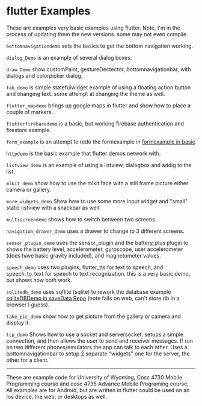 flutter Examples
===========
These are examples very basic examples using flutter.  Note, I'm in the process of updating them the new versions.  some may not even compile. 

`bottomnavigationdemo` sets the basics to get the bottom navigation working.

`dialog_Demo` is an example of several dialog boxes.

`draw_Demo` show customPaint, gestureDectector, bottomnavigationbar, with dialogs and colorpicker dialog.

`fab_demo` is simple statefulwidget example of using a floating action button and changing text.  some attempt at changing the theme as well.

`flutter_mapdemo` brings up google maps in flutter and show how to place a couple of markers.

`flutterfirebasedemo` is a basic, but working firebase authentication and firestore example.

`form_example` is an attempt to redo the formexample in [formexample in basic](https://github.com/JimSeker/ui/tree/master/Basic)

`httpdemo` is the basic example that flutter demos network with. 

`listview_demo` is an example of using a listview, dialogbox and addig to the list.

`mlkit_demo` show how to use the mlkit face with a still frame picture either camera or gallery. 

`more_widgets_demo` Show how to use some more input widget and "small" static listview with a snackbar as well.

`multiscreendemo` shows how to switch between two screens. 

`navigation_drawer_demo` uses a drawer to change to 3 different screens. 

`sensor_plugin_demo` uses the sensor_plugin and the battery_plus plugin to shows the battery level, accelerometer, gyroscope, user accelerometer (does have basic gravity included), and magnetometer values. 

`speech_demo` uses two plugins, flutter_tts for text to speech, and speech_to_text for speech to text recognization.   this is a very basic demo, but shows how both work.

`sqlitedb_demo` uses sqflite (sqlite) to rework the database example [sqliteDBDemo in saveData Repo](https://github.com/JimSeker/saveData)  (note fails on web, can't store db in a browser I guess).

`take_pic_demo` show how to get picture from the gallery or camera and display it. 

`tcp_demo` Shows how to use a socket and serversocket.  setups a simple connection, and then allows the user to send and receiver messages.  If run on two different phones/emulators the app can talk to each other.  Uses a bottomnavigationbar to setup 2 separate "widgets" one for the server, the other for a client.

---

These are example code for University of Wyoming, Cosc 4730 Mobile Programming course and cosc 4735 Advance Mobile Programing course. 
All examples are for Android, but are written in flutter could be used on an Ios device, the web, or desktops as well.
